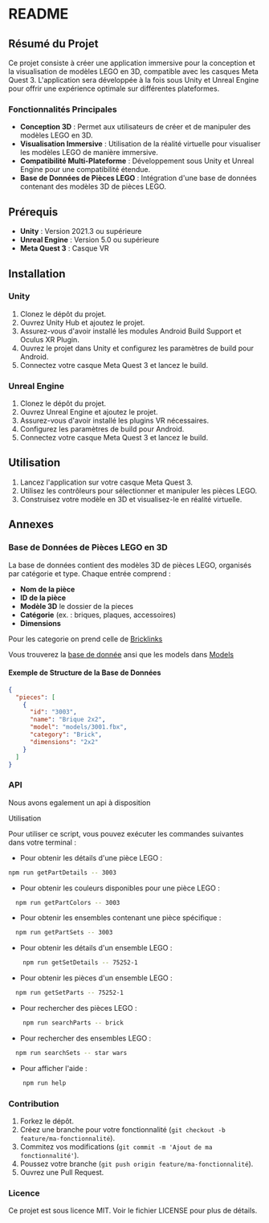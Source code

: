 # README

## Résumé du Projet

Ce projet consiste à créer une application immersive pour la conception et la visualisation de modèles LEGO en 3D, compatible avec les casques Meta Quest 3. L'application sera développée à la fois sous Unity et Unreal Engine pour offrir une expérience optimale sur différentes plateformes.

### Fonctionnalités Principales

- **Conception 3D** : Permet aux utilisateurs de créer et de manipuler des modèles LEGO en 3D.
- **Visualisation Immersive** : Utilisation de la réalité virtuelle pour visualiser les modèles LEGO de manière immersive.
- **Compatibilité Multi-Plateforme** : Développement sous Unity et Unreal Engine pour une compatibilité étendue.
- **Base de Données de Pièces LEGO** : Intégration d'une base de données contenant des modèles 3D de pièces LEGO.

## Prérequis

- **Unity** : Version 2021.3 ou supérieure
- **Unreal Engine** : Version 5.0 ou supérieure
- **Meta Quest 3** : Casque VR

## Installation

### Unity

1. Clonez le dépôt du projet.
2. Ouvrez Unity Hub et ajoutez le projet.
3. Assurez-vous d'avoir installé les modules Android Build Support et Oculus XR Plugin.
4. Ouvrez le projet dans Unity et configurez les paramètres de build pour Android.
5. Connectez votre casque Meta Quest 3 et lancez le build.

### Unreal Engine

1. Clonez le dépôt du projet.
2. Ouvrez Unreal Engine et ajoutez le projet.
3. Assurez-vous d'avoir installé les plugins VR nécessaires.
4. Configurez les paramètres de build pour Android.
5. Connectez votre casque Meta Quest 3 et lancez le build.

## Utilisation

1. Lancez l'application sur votre casque Meta Quest 3.
2. Utilisez les contrôleurs pour sélectionner et manipuler les pièces LEGO.
3. Construisez votre modèle en 3D et visualisez-le en réalité virtuelle.

## Annexes

### Base de Données de Pièces LEGO en 3D

La base de données contient des modèles 3D de pièces LEGO, organisés par catégorie et type. Chaque entrée comprend :

- **Nom de la pièce**
- **ID de la pièce**
- **Modèle 3D** le dossier de la pieces
- **Catégorie** (ex. : briques, plaques, accessoires)
- **Dimensions**

Pour les categorie on prend celle de [Bricklinks](https://www.bricklink.com/v2/main.page)

Vous trouverez la [base de donnée](./Models/_Bdd.json) ansi que les models dans [Models](./Models)

#### Exemple de Structure de la Base de Données

```json
{
  "pieces": [
    {
      "id": "3003",
      "name": "Brique 2x2",
      "model": "models/3001.fbx",
      "category": "Brick",
      "dimensions": "2x2"
    }
  ]
}
```

### API

Nous avons egalement un api à disposition

Utilisation

Pour utiliser ce script, vous pouvez exécuter les commandes suivantes dans votre terminal :

- Pour obtenir les détails d'une pièce LEGO :

```sh
npm run getPartDetails -- 3003
```

- Pour obtenir les couleurs disponibles pour une pièce LEGO :

```sh
  npm run getPartColors -- 3003
```

- Pour obtenir les ensembles contenant une pièce spécifique :

```sh
  npm run getPartSets -- 3003
```

- Pour obtenir les détails d'un ensemble LEGO :

```sh
    npm run getSetDetails -- 75252-1
```

- Pour obtenir les pièces d'un ensemble LEGO :

```sh
  npm run getSetParts -- 75252-1
```

- Pour rechercher des pièces LEGO :

```sh
    npm run searchParts -- brick
```

- Pour rechercher des ensembles LEGO :

```sh
  npm run searchSets -- star wars
```

- Pour afficher l'aide :

```sh
    npm run help
```

### Contribution

1. Forkez le dépôt.
2. Créez une branche pour votre fonctionnalité (`git checkout -b feature/ma-fonctionnalité`).
3. Commitez vos modifications (`git commit -m 'Ajout de ma fonctionnalité'`).
4. Poussez votre branche (`git push origin feature/ma-fonctionnalité`).
5. Ouvrez une Pull Request.

### Licence

Ce projet est sous licence MIT. Voir le fichier LICENSE pour plus de détails.
